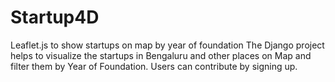 # Startup4D
Leaflet.js to show startups on map by year of foundation
The Django project helps to visualize the startups in Bengaluru and other places on Map and filter them by Year of Foundation.
Users can contribute by signing up.
